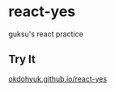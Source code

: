 # react-yes

guksu's react practice

Try It
---

[okdohyuk.github.io/react-yes](https://okdohyuk.github.io/react-yes/)
